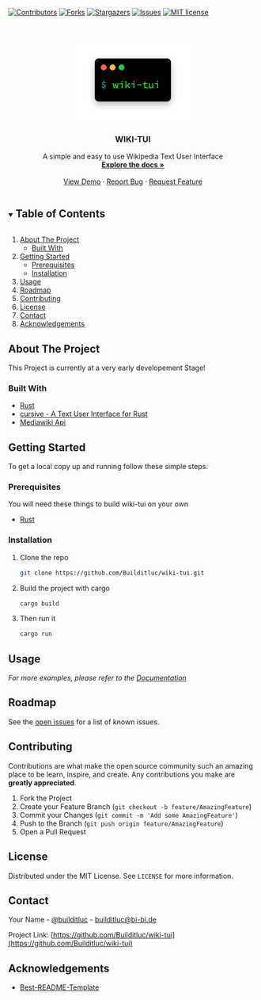 <!--
*** Thanks for checking out the Best-README-Template. If you have a suggestion
*** that would make this better, please fork the repo and create a pull request
*** or simply open an issue with the tag "enhancement".
*** Thanks again! Now go create something AMAZING! :D
***
***
***
*** To avoid retyping too much info. Do a search and replace for the following:
*** github_username, repo_name, twitter_handle, email, project_title, project_description
-->



<!-- PROJECT SHIELDS -->
<!--
*** I'm using markdown "reference style" links for readability.
*** Reference links are enclosed in brackets [ ] instead of parentheses ( ).
*** See the bottom of this document for the declaration of the reference variables
*** for contributors-url, forks-url, etc. This is an optional, concise syntax you may use.
*** https://www.markdownguide.org/basic-syntax/#reference-style-links
-->
[![Contributors][contributors-shield]][contributors-url]
[![Forks][forks-shield]][forks-url]
[![Stargazers][stars-shield]][stars-url]
[![Issues][issues-shield]][issues-url]
[![MIT license][license-shield]][license-url]



<!-- PROJECT LOGO -->
<br />
<p align="center">
  <a href="https://github.com/Builditluc/wiki-tui">
    <img src= "logo.png" alt="Logo" width="234" height="167">
  </a>

  <h3 align="center">WIKI-TUI</h3>

  <p align="center">
    A simple and easy to use Wikipedia Text User Interface
    <br />
    <a href="https://github.com/Builditluc/wiki-tui"><strong>Explore the docs »</strong></a>
    <br />
    <br />
    <a href="https://github.com/Builditluc/wiki-tui">View Demo</a>
    ·
    <a href="https://github.com/Builditluc/wiki-tui/issues">Report Bug</a>
    ·
    <a href="https://github.com/Builditluc/wiki-tui/pulls">Request Feature</a>
  </p>
</p>



<!-- TABLE OF CONTENTS -->
<details open="open">
  <summary><h2 style="display: inline-block">Table of Contents</h2></summary>
  <ol>
    <li>
      <a href="#about-the-project">About The Project</a>
      <ul>
        <li><a href="#built-with">Built With</a></li>
      </ul>
    </li>
    <li>
      <a href="#getting-started">Getting Started</a>
      <ul>
        <li><a href="#prerequisites">Prerequisites</a></li>
        <li><a href="#installation">Installation</a></li>
      </ul>
    </li>
    <li><a href="#usage">Usage</a></li>
    <li><a href="#roadmap">Roadmap</a></li>
    <li><a href="#contributing">Contributing</a></li>
    <li><a href="#license">License</a></li>
    <li><a href="#contact">Contact</a></li>
    <li><a href="#acknowledgements">Acknowledgements</a></li>
  </ol>
</details>



<!-- ABOUT THE PROJECT -->
## About The Project

This Project is currently at a very early developement Stage!

### Built With

* [Rust](https://rust-lang.org)
* [cursive - A Text User Interface for Rust](https://github.com/gyscos/cursive)
* [Mediawiki Api](https://en.wikipedia.org/w/api.php)

<!-- GETTING STARTED -->
## Getting Started

To get a local copy up and running follow these simple steps.

### Prerequisites

You will need these things to build wiki-tui on your own
* [Rust](https://www.rust-lang.org/tools/install)

### Installation

1. Clone the repo
   ```sh
   git clone https://github.com/Builditluc/wiki-tui.git
   ```
2. Build the project with cargo
   ```sh
   cargo build
   ```
3. Then run it
    ```sh
   cargo run
    ```

<!-- USAGE EXAMPLES -->
## Usage


_For more examples, please refer to the [Documentation](https://example.com)_



<!-- ROADMAP -->
## Roadmap

See the [open issues](https://github.com/github_username/repo_name/issues) for a list of known issues.

<!-- CONTRIBUTING -->
## Contributing

Contributions are what make the open source community such an amazing place to be learn, inspire, and create. Any contributions you make are **greatly appreciated**.

1. Fork the Project
2. Create your Feature Branch (`git checkout -b feature/AmazingFeature`)
3. Commit your Changes (`git commit -m 'Add some AmazingFeature'`)
4. Push to the Branch (`git push origin feature/AmazingFeature`)
5. Open a Pull Request



<!-- LICENSE -->
## License

Distributed under the MIT License. See `LICENSE` for more information.



<!-- CONTACT -->
## Contact

Your Name - [@builditluc](https://twitter.com/builditluc) - builditluc@bi-bi.de

Project Link: [https://github.com/Builditluc/wiki-tui](https://github.com/Builditluc/wiki-tui)



<!-- ACKNOWLEDGEMENTS -->
## Acknowledgements

* [Best-README-Template](https://github.com/othneildrew/Best-README-Template)


<!-- MARKDOWN LINKS & IMAGES -->
<!-- https://www.markdownguide.org/basic-syntax/#reference-style-links -->
[contributors-shield]: https://img.shields.io/github/contributors/Builditluc/wiki-tui.svg?style=for-the-badge
[contributors-url]: https://github.com/Builditluc/wiki-tui/graphs/contributors
[forks-shield]: https://img.shields.io/github/forks/Builditluc/wiki-tui.svg?style=for-the-badge
[forks-url]: https://github.com/Builditluc/wiki-tui/network/members
[stars-shield]: https://img.shields.io/github/stars/Builditluc/wiki-tui.svg?style=for-the-badge
[stars-url]: https://github.com/Builditluc/wiki-tui/stargazers
[issues-shield]: https://img.shields.io/github/issues/Builditluc/wiki-tui.svg?style=for-the-badge
[issues-url]: https://github.com/Builditluc/wiki-tui/issues
[license-shield]: https://img.shields.io/github/license/Builditluc/wiki-tui?style=for-the-badge
[license-url]: https://github.com/Builditluc/wiki-tui/blob/master/LICENSE.txt

